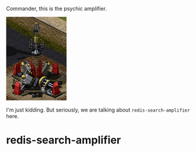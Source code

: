 Commander, this is the psychic amplifier.

![RA2-Psychic-Amplifier.jpg](https://github.com/pmq20/redis-search-amplifier/raw/master/RA2-Psychic-Amplifier.jpg)

I'm just kidding. But seriously, we are talking about `redis-search-amplifier` here.

redis-search-amplifier
======================

